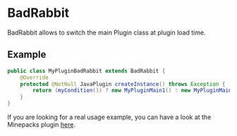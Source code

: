 # BadRabbit
BadRabbit allows to switch the main Plugin class at plugin load time.


## Example
```java
public class MyPluginBadRabbit extends BadRabbit {
	@Override
	protected @NotNull JavaPlugin createInstance() throws Exception {
		return (myCondition()) ? new MyPluginMain1() : new MyPluginMain2();
	}
}
```

If you are looking for a real usage example, you can have a look at the Minepacks plugin [here](https://github.com/GeorgH93/Minepacks/blob/master/src/at/pcgamingfreaks/Minepacks/Bukkit/MinepacksBadRabbit.java).